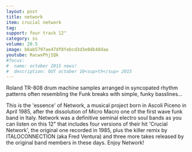 ```yaml
---
layout: post
title: network
item: crucial network
tag:
support: four track 12"
category: ss
volume: 20.5
image: b6ab5797ae47df8febcd3d3e0db48daa
youtube: RacwxPhjIQk
#focus:
#  name: october 2015 news!
#  description: OUT october 10<sup>th</sup> 2015
---
```


Roland TR-808 drum machine samples arranged in syncopated rhythm patterns often resembling the Funk breaks with simple, funky basslines...

This is the 'essence' of Network, a musical project born in Ascoli Piceno in April 1985, after the dissolution of Micro Macro one of the first wave funk band in Italy. Network was a definitive seminal electro soul bands as you can listen on this 12" that includes four versions of their hit 'Crucial Network', the original one recorded in 1985, plus the killer remix by ITALOCONNECTION (aka Fred Ventura) and three more takes released by the original band members in these days.
Enjoy Network!
